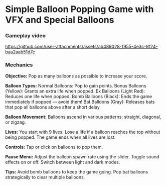 # Simple Balloon Popping Game with VFX and Special Balloons

### Gameplay video


https://github.com/user-attachments/assets/ab489028-f955-4e3c-9f24-baa2aab51d7c

### Mechanics
**Objective:** 
  Pop as many balloons as possible to increase your score.

**Balloon Types:**
  Normal Balloons: Pop to gain points.
  Bonus Balloons (Yellow): Grants an extra life when popped.
  Ex Balloons (Light Red): Reduces one life when popped.
  Bomb Balloons (Black): Ends the game immediately if popped — avoid them!
  Bat Balloons (Gray): Releases bats that pop all balloons above after a short delay.

**Balloon Movement:**
  Balloons ascend in various patterns: straight, diagonal, or zigzag.

**Lives:**
  You start with 9 lives.
  Lose a life if a balloon reaches the top without being popped.
  The game ends when all lives are lost.

**Controls:**
  Tap or click on balloons to pop them.

**Pause Menu:**
  Adjust the balloon spawn rate using the slider.
  Toggle sound effects on or off.
  Switch between light and dark modes.

**Tips:**
  Avoid bomb balloons to keep the game going.
  Pop bat balloons strategically to clear multiple balloons.
